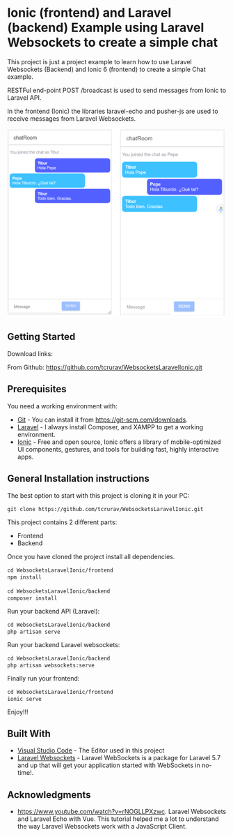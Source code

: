 # Ionic (frontend) and Laravel (backend) Example using Laravel Websockets to create a simple chat

This project is just a project example to learn how to use Laravel Websockets (Backend) and Ionic 6 (frontend) to create a simple Chat example.

RESTFul end-point POST /broadcast is used to send messages from Ionic to Laravel API. 

In the frontend (Ionic) the libraries laravel-echo and pusher-js are used to receive messages from Laravel Websockets.

![screenshots](https://github.com/tcrurav/WebsocketsLaravelIonic/blob/master/screenshots/screenshot-1.png)

## Getting Started

Download links:

From Github: https://github.com/tcrurav/WebsocketsLaravelIonic.git

## Prerequisites

You need a working environment with:
* [Git](https://git-scm.com) - You can install it from https://git-scm.com/downloads.
* [Laravel](https://laravel.com/) - I always install Composer, and XAMPP to get a working environment.
* [Ionic](https://ionicframework.com/) - Free and open source, Ionic offers a library of mobile-optimized UI components, gestures, and tools for building fast, highly interactive apps.

## General Installation instructions

The best option to start with this project is cloning it in your PC:

```
git clone https://github.com/tcrurav/WebsocketsLaravelIonic.git
```

This project contains 2 different parts:
* Frontend
* Backend

Once you have cloned the project install all dependencies.

```
cd WebsocketsLaravelIonic/frontend
npm install

cd WebsocketsLaravelIonic/backend
composer install
```

Run your backend API (Laravel):

```
cd WebsocketsLaravelIonic/backend
php artisan serve
```

Run your backend Laravel websockets:

```
cd WebsocketsLaravelIonic/backend
php artisan websockets:serve
```

Finally run your frontend:

```
cd WebsocketsLaravelIonic/frontend
ionic serve
```

Enjoy!!!


## Built With

* [Visual Studio Code](https://code.visualstudio.com/) - The Editor used in this project
* [Laravel Websockets](https://beyondco.de/docs/laravel-websockets/getting-started/introduction) - Laravel WebSockets is a package for Laravel 5.7 and up that will get your application started with WebSockets in no-time!.

## Acknowledgments

* https://www.youtube.com/watch?v=rNOGLLPXzwc. Laravel Websockets and Laravel Echo with Vue. This tutorial helped me a lot to understand the way Laravel Websockets work with a JavaScript Client.